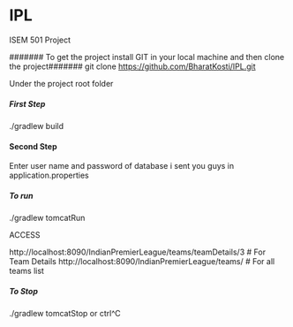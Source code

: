 # IPL
ISEM 501 Project

####### To get the project install GIT in your local machine and then clone the project#######
git clone https://github.com/BharatKosti/IPL.git

Under the project root folder
##### First Step #######
./gradlew build

#### Second Step #######
Enter user name and password of database i sent you guys in application.properties

##### To run ######
./gradlew tomcatRun

ACCESS

http://localhost:8090/IndianPremierLeague/teams/teamDetails/3 # For Team Details
http://localhost:8090/IndianPremierLeague/teams/ # For all teams list

##### To Stop #####

./gradlew tomcatStop or ctrl^C

